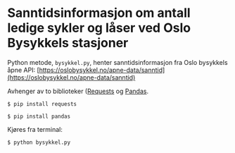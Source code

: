 Sanntidsinformasjon om antall ledige sykler og låser ved Oslo Bysykkels stasjoner
=================================================================================
Python metode, `bysykkel.py`, henter sanntidsinformasjon fra
Oslo bysykkels åpne API: [https://oslobysykkel.no/apne-data/sanntid](https://oslobysykkel.no/apne-data/sanntid)

Avhenger av to biblioteker ([Requests](https://pypi.org/project/requests/)
 og [Pandas](https://pypi.org/project/pandas/).

```
$ pip install requests
```
```
$ pip install pandas
```
Kjøres fra terminal:

```
$ python bysykkel.py
```
